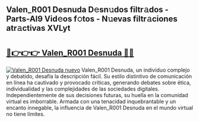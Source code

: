## Valen_R001 Desnuda D𝚎sn𝚞dos filtr𝚊dos - Parts-AI9 Vid𝚎os f𝚘tos - N𝚞evas filtr𝚊ciones atr𝚊ctivas XVLyt

# <h2><a href="http://mbda2m.tromn.icu/?c=Valen_R001+Desnuda">🔗👉👉👉 Valen_R001 Desnuda 🔗🔗</a></h2>

[![Valen_R001 Desnuda nuevo](https://i.imgur.com/pEAQMta.gif)](http://mbda2m.tromn.icu/?c=Valen_R001+Desnuda)
Valen_R001 Desnuda, un individuo complejo y debatido, desafía la descripción fácil. Su estilo distintivo de comunicación en línea ha cautivado y provocado críticas, generando debates sobre ética, individualidad y las complejidades de las sociedades digitales. Independientemente de sus decisiones futuras, su huella en la comunidad virtual es imborrable. Armada con una tenacidad inquebrantable y un encanto innegable, la influencia de Valen_R001 Desnuda en el mundo virtual no tiene límites.
